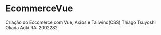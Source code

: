 # EcommerceVue
Criação do Eccomerce com Vue, Axios e Tailwind(CSS)
Thiago Tsuyoshi Okada Aoki RA: 2002282
